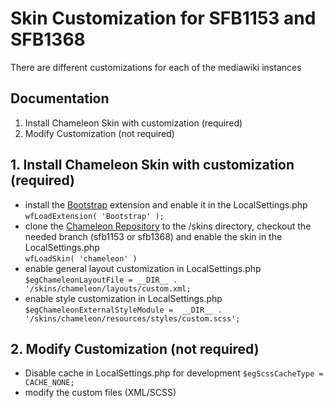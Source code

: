 # Skin Customization for SFB1153 and SFB1368

There are different customizations for each of the mediawiki instances 

## Documentation
1. Install Chameleon Skin with customization (required)
2. Modify Customization (not required)

## 1. Install Chameleon Skin with customization (required)
* install the [Bootstrap](https://www.mediawiki.org/wiki/Extension:Bootstrap) extension and enable it in the LocalSettings.php
`wfLoadExtension( 'Bootstrap' );`
* clone the [Chameleon Repository](https://github.com/TIBHannover/chameleon) to the /skins directory, checkout the needed branch (sfb1153 or sfb1368) and enable the skin in the LocalSettings.php<br/>
`wfLoadSkin( 'chameleon' )`
* enable general layout customization in LocalSettings.php
`$egChameleonLayoutFile = __DIR__ . '/skins/chameleon/layouts/custom.xml;`
* enable style customization in LocalSettings.php
`$egChameleonExternalStyleModule =  __DIR__ . '/skins/chameleon/resources/styles/custom.scss';`

## 2. Modify Customization (not required)
* Disable cache in LocalSettings.php for development
`$egScssCacheType = CACHE_NONE;`
* modify the custom files (XML/SCSS)
